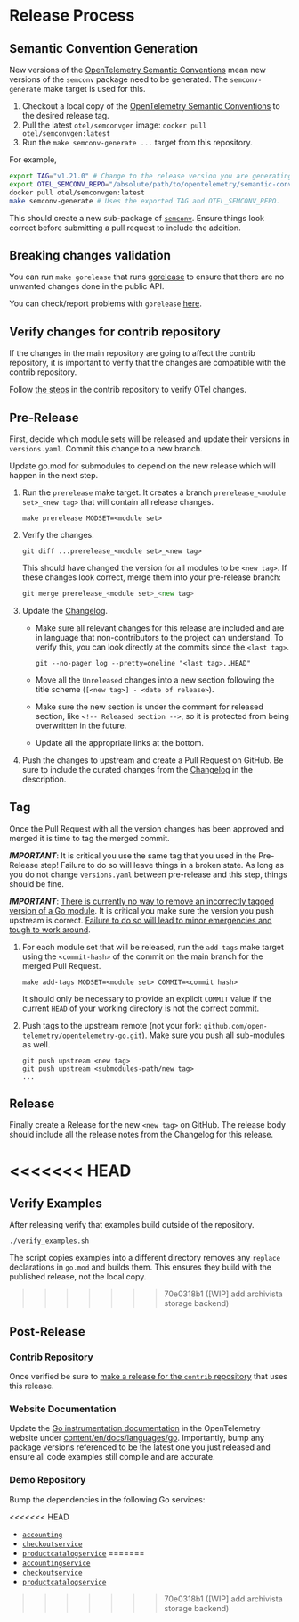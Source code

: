 # Release Process

## Semantic Convention Generation

New versions of the [OpenTelemetry Semantic Conventions] mean new versions of the `semconv` package need to be generated.
The `semconv-generate` make target is used for this.

1. Checkout a local copy of the [OpenTelemetry Semantic Conventions] to the desired release tag.
2. Pull the latest `otel/semconvgen` image: `docker pull otel/semconvgen:latest`
3. Run the `make semconv-generate ...` target from this repository.

For example,

```sh
export TAG="v1.21.0" # Change to the release version you are generating.
export OTEL_SEMCONV_REPO="/absolute/path/to/opentelemetry/semantic-conventions"
docker pull otel/semconvgen:latest
make semconv-generate # Uses the exported TAG and OTEL_SEMCONV_REPO.
```

This should create a new sub-package of [`semconv`](./semconv).
Ensure things look correct before submitting a pull request to include the addition.

## Breaking changes validation

You can run `make gorelease` that runs [gorelease](https://pkg.go.dev/golang.org/x/exp/cmd/gorelease) to ensure that there are no unwanted changes done in the public API.

You can check/report problems with `gorelease` [here](https://golang.org/issues/26420).

## Verify changes for contrib repository

If the changes in the main repository are going to affect the contrib repository, it is important to verify that the changes are compatible with the contrib repository.

Follow [the steps](https://github.com/open-telemetry/opentelemetry-go-contrib/blob/main/RELEASING.md#verify-otel-changes) in the contrib repository to verify OTel changes.

## Pre-Release

First, decide which module sets will be released and update their versions
in `versions.yaml`.  Commit this change to a new branch.

Update go.mod for submodules to depend on the new release which will happen in the next step.

1. Run the `prerelease` make target. It creates a branch
    `prerelease_<module set>_<new tag>` that will contain all release changes.

    ```
    make prerelease MODSET=<module set>
    ```

2. Verify the changes.

    ```
    git diff ...prerelease_<module set>_<new tag>
    ```

    This should have changed the version for all modules to be `<new tag>`.
    If these changes look correct, merge them into your pre-release branch:

    ```go
    git merge prerelease_<module set>_<new tag>
    ```

3. Update the [Changelog](./CHANGELOG.md).
   - Make sure all relevant changes for this release are included and are in language that non-contributors to the project can understand.
       To verify this, you can look directly at the commits since the `<last tag>`.

       ```
       git --no-pager log --pretty=oneline "<last tag>..HEAD"
       ```

   - Move all the `Unreleased` changes into a new section following the title scheme (`[<new tag>] - <date of release>`).
   - Make sure the new section is under the comment for released section, like `<!-- Released section -->`, so it is protected from being overwritten in the future.
   - Update all the appropriate links at the bottom.

4. Push the changes to upstream and create a Pull Request on GitHub.
    Be sure to include the curated changes from the [Changelog](./CHANGELOG.md) in the description.

## Tag

Once the Pull Request with all the version changes has been approved and merged it is time to tag the merged commit.

***IMPORTANT***: It is critical you use the same tag that you used in the Pre-Release step!
Failure to do so will leave things in a broken state. As long as you do not
change `versions.yaml` between pre-release and this step, things should be fine.

***IMPORTANT***: [There is currently no way to remove an incorrectly tagged version of a Go module](https://github.com/golang/go/issues/34189).
It is critical you make sure the version you push upstream is correct.
[Failure to do so will lead to minor emergencies and tough to work around](https://github.com/open-telemetry/opentelemetry-go/issues/331).

1. For each module set that will be released, run the `add-tags` make target
    using the `<commit-hash>` of the commit on the main branch for the merged Pull Request.

    ```
    make add-tags MODSET=<module set> COMMIT=<commit hash>
    ```

    It should only be necessary to provide an explicit `COMMIT` value if the
    current `HEAD` of your working directory is not the correct commit.

2. Push tags to the upstream remote (not your fork: `github.com/open-telemetry/opentelemetry-go.git`).
    Make sure you push all sub-modules as well.

    ```
    git push upstream <new tag>
    git push upstream <submodules-path/new tag>
    ...
    ```

## Release

Finally create a Release for the new `<new tag>` on GitHub.
The release body should include all the release notes from the Changelog for this release.

<<<<<<< HEAD
=======
## Verify Examples

After releasing verify that examples build outside of the repository.

```
./verify_examples.sh
```

The script copies examples into a different directory removes any `replace` declarations in `go.mod` and builds them.
This ensures they build with the published release, not the local copy.

>>>>>>> 70e0318b1 ([WIP] add archivista storage backend)
## Post-Release

### Contrib Repository

Once verified be sure to [make a release for the `contrib` repository](https://github.com/open-telemetry/opentelemetry-go-contrib/blob/main/RELEASING.md) that uses this release.

### Website Documentation

Update the [Go instrumentation documentation] in the OpenTelemetry website under [content/en/docs/languages/go].
Importantly, bump any package versions referenced to be the latest one you just released and ensure all code examples still compile and are accurate.

[OpenTelemetry Semantic Conventions]: https://github.com/open-telemetry/semantic-conventions
[Go instrumentation documentation]: https://opentelemetry.io/docs/languages/go/
[content/en/docs/languages/go]: https://github.com/open-telemetry/opentelemetry.io/tree/main/content/en/docs/languages/go

### Demo Repository

Bump the dependencies in the following Go services:

<<<<<<< HEAD
- [`accounting`](https://github.com/open-telemetry/opentelemetry-demo/tree/main/src/accounting)
- [`checkoutservice`](https://github.com/open-telemetry/opentelemetry-demo/tree/main/src/checkout)
- [`productcatalogservice`](https://github.com/open-telemetry/opentelemetry-demo/tree/main/src/product-catalog)
=======
- [`accountingservice`](https://github.com/open-telemetry/opentelemetry-demo/tree/main/src/accountingservice)
- [`checkoutservice`](https://github.com/open-telemetry/opentelemetry-demo/tree/main/src/checkoutservice)
- [`productcatalogservice`](https://github.com/open-telemetry/opentelemetry-demo/tree/main/src/productcatalogservice)
>>>>>>> 70e0318b1 ([WIP] add archivista storage backend)
